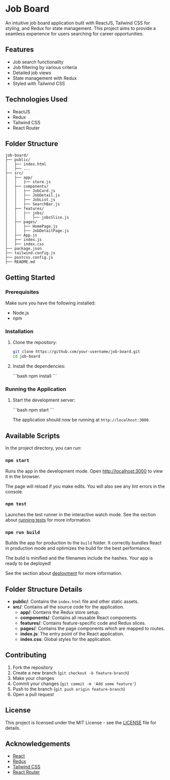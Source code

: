 # Job Board

An intuitive job board application built with ReactJS, Tailwind CSS for styling, and Redux for state management. This project aims to provide a seamless experience for users searching for career opportunities.

## Features

- Job search functionality
- Job filtering by various criteria
- Detailed job views
- State management with Redux
- Styled with Tailwind CSS

## Technologies Used

- ReactJS
- Redux
- Tailwind CSS
- React Router

## Folder Structure

```plaintext
job-board/
├── public/
│   ├── index.html
│   ├── ...
├── src/
│   ├── app/
│   │   ├── store.js
│   ├── components/
│   │   ├── JobCard.js
│   │   ├── JobDetail.js
│   │   ├── JobList.js
│   │   ├── SearchBar.js
│   ├── features/
│   │   ├── jobs/
│   │   │   ├── jobsSlice.js
│   ├── pages/
│   │   ├── HomePage.js
│   │   ├── JobDetailPage.js
│   ├── App.js
│   ├── index.js
│   ├── index.css
├── package.json
├── tailwind.config.js
├── postcss.config.js
├── README.md
```

## Getting Started

### Prerequisites

Make sure you have the following installed:

- Node.js
- npm

### Installation

1. Clone the repository:

   ```bash
   git clone https://github.com/your-username/job-board.git
   cd job-board
   ```

2. Install the dependencies:

   \```bash
   npm install
   \```

### Running the Application

1. Start the development server:

   \```bash
   npm start
   \```

   The application should now be running at `http://localhost:3000`.

## Available Scripts

In the project directory, you can run:

### `npm start`

Runs the app in the development mode.
Open [http://localhost:3000](http://localhost:3000) to view it in the browser.

The page will reload if you make edits.
You will also see any lint errors in the console.

### `npm test`

Launches the test runner in the interactive watch mode.
See the section about [running tests](https://facebook.github.io/create-react-app/docs/running-tests) for more information.

### `npm run build`

Builds the app for production to the `build` folder.
It correctly bundles React in production mode and optimizes the build for the best performance.

The build is minified and the filenames include the hashes.
Your app is ready to be deployed!

See the section about [deployment](https://facebook.github.io/create-react-app/docs/deployment) for more information.

## Folder Structure Details

- **public/**: Contains the `index.html` file and other static assets.
- **src/**: Contains all the source code for the application.
  - **app/**: Contains the Redux store setup.
  - **components/**: Contains all reusable React components.
  - **features/**: Contains feature-specific code and Redux slices.
  - **pages/**: Contains the page components which are mapped to routes.
  - **index.js**: The entry point of the React application.
  - **index.css**: Global styles for the application.

## Contributing

1. Fork the repository
2. Create a new branch (`git checkout -b feature-branch`)
3. Make your changes
4. Commit your changes (`git commit -m 'Add some feature'`)
5. Push to the branch (`git push origin feature-branch`)
6. Open a pull request

## License

This project is licensed under the MIT License - see the [LICENSE](LICENSE) file for details.

## Acknowledgements

- [React](https://reactjs.org/)
- [Redux](https://redux.js.org/)
- [Tailwind CSS](https://tailwindcss.com/)
- [React Router](https://reactrouter.com/)

